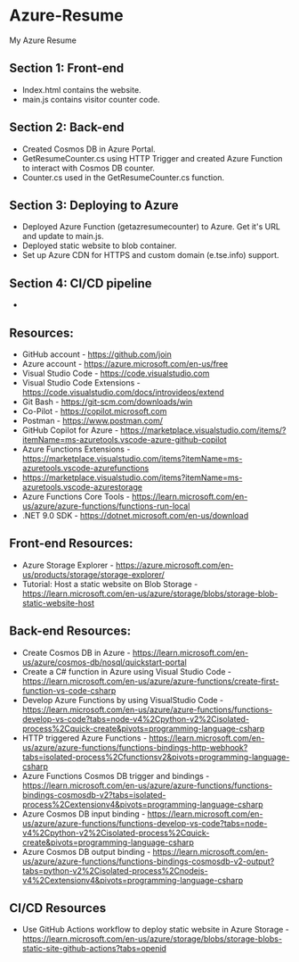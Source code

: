 # Azure-Resume
My Azure Resume

## Section 1: Front-end

- Index.html contains the website.
- main.js contains visitor counter code. 

## Section 2: Back-end

- Created Cosmos DB in Azure Portal.
- GetResumeCounter.cs using HTTP Trigger and created Azure Function to interact with Cosmos DB counter.
- Counter.cs used in the GetResumeCounter.cs function.

## Section 3: Deploying to Azure

- Deployed Azure Function (getazresumecounter) to Azure. Get it's URL and update to main.js.
- Deployed static website to blob container.
- Set up Azure CDN for HTTPS and custom domain (e.tse.info) support.


## Section 4: CI/CD pipeline

- 

## Resources:

- GitHub account - https://github.com/join 
- Azure account - https://azure.microsoft.com/en-us/free  
- Visual Studio Code - https://code.visualstudio.com 
- Visual Studio Code Extensions - https://code.visualstudio.com/docs/introvideos/extend
- Git Bash - https://git-scm.com/downloads/win
- Co-Pilot - https://copilot.microsoft.com 
- Postman - https://www.postman.com/ 
- GitHub Copilot for Azure - https://marketplace.visualstudio.com/items/?itemName=ms-azuretools.vscode-azure-github-copilot
- Azure Functions Extensions - https://marketplace.visualstudio.com/items?itemName=ms-azuretools.vscode-azurefunctions
- https://marketplace.visualstudio.com/items?itemName=ms-azuretools.vscode-azurestorage
- Azure Functions Core Tools - https://learn.microsoft.com/en-us/azure/azure-functions/functions-run-local
- .NET 9.0 SDK - https://dotnet.microsoft.com/en-us/download 


## Front-end Resources:

- Azure Storage Explorer - https://azure.microsoft.com/en-us/products/storage/storage-explorer/
- Tutorial: Host a static website on Blob Storage - https://learn.microsoft.com/en-us/azure/storage/blobs/storage-blob-static-website-host


## Back-end Resources: 

- Create Cosmos DB in Azure - https://learn.microsoft.com/en-us/azure/cosmos-db/nosql/quickstart-portal
- Create a C# function in Azure using Visual Studio Code - https://learn.microsoft.com/en-us/azure/azure-functions/create-first-function-vs-code-csharp
- Develop Azure Functions by using VisualStudio Code - https://learn.microsoft.com/en-us/azure/azure-functions/functions-develop-vs-code?tabs=node-v4%2Cpython-v2%2Cisolated-process%2Cquick-create&pivots=programming-language-csharp
- HTTP triggered Azure Functions - https://learn.microsoft.com/en-us/azure/azure-functions/functions-bindings-http-webhook?tabs=isolated-process%2Cfunctionsv2&pivots=programming-language-csharp
- Azure Functions Cosmos DB trigger and bindings - https://learn.microsoft.com/en-us/azure/azure-functions/functions-bindings-cosmosdb-v2?tabs=isolated-process%2Cextensionv4&pivots=programming-language-csharp
- Azure Cosmos DB input binding - https://learn.microsoft.com/en-us/azure/azure-functions/functions-develop-vs-code?tabs=node-v4%2Cpython-v2%2Cisolated-process%2Cquick-create&pivots=programming-language-csharp
- Azure Cosmos DB output binding - https://learn.microsoft.com/en-us/azure/azure-functions/functions-bindings-cosmosdb-v2-output?tabs=python-v2%2Cisolated-process%2Cnodejs-v4%2Cextensionv4&pivots=programming-language-csharp


## CI/CD Resources

- Use GitHub Actions workflow to deploy static website in Azure Storage - https://learn.microsoft.com/en-us/azure/storage/blobs/storage-blobs-static-site-github-actions?tabs=openid